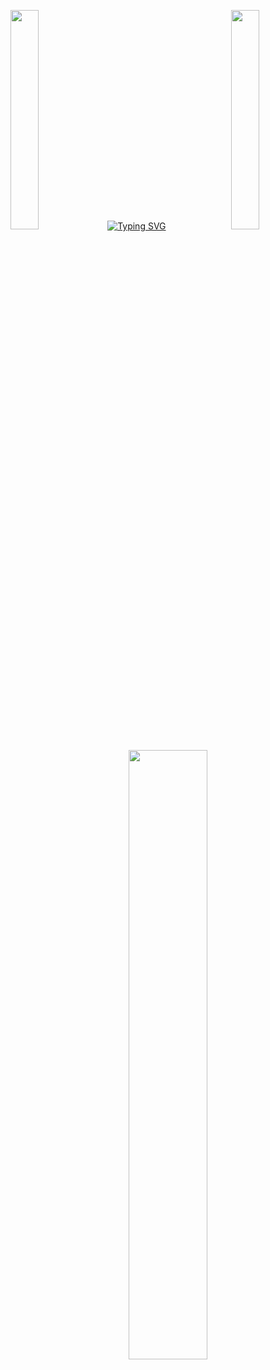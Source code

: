 <p>
<img src="https://user-images.githubusercontent.com/78869471/227024924-47c21541-b520-498e-bfb6-565803bbb772.gif" width="30%" style="display:inline;">
    <a href="https://git.io/typing-svg"><img src="https://readme-typing-svg.herokuapp.com?font=Fira+Code&pause=1000&size=30&color=F7E6B2FF&center=true&vCenter=true&width=250&lines=Filip+Cvetanov" alt="Typing SVG" /></a>
<img align="right" src="https://user-images.githubusercontent.com/78869471/227028265-c656f3f5-9987-4ec4-97c1-d6a0aef87482.gif" width="30%" style="display:inline;">
    </p>

<p align="center">
            <a href="https://github.com/cvet-anov"><img width="50%" src="https://acedev003-readme-stats.vercel.app/api/top-             langs/?username=cvet-anov&theme=dark&hide=html,css,cmake&layout=compact&langs_count=5&bg_color=101010&hide_title=true"></a>
</p>

